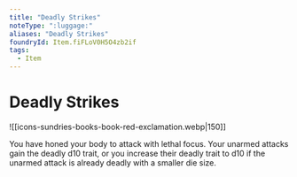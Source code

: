 ```yaml
---
title: "Deadly Strikes"
noteType: ":luggage:"
aliases: "Deadly Strikes"
foundryId: Item.fiFLoV0H5O4zb2if
tags:
  - Item
---
```


# Deadly Strikes
![[icons-sundries-books-book-red-exclamation.webp|150]]

You have honed your body to attack with lethal focus. Your unarmed attacks gain the deadly d10 trait, or you increase their deadly trait to d10 if the unarmed attack is already deadly with a smaller die size.
